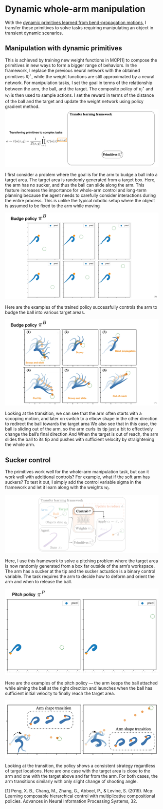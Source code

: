 # Dynamic whole-arm manipulation
With the [dynamic primitives learned from bend-propagation motions](https://github.com/chshih2/Control-of-an-soft-arm-with-dynamic-primitives/tree/main/primitives), I transfer these primitives to solve tasks requiring manipulating an object in transient dynamic scenarios.


## Manipulation with dynamic primitives
This is achieved by training new weight functions in MCP[1] to compose the primitives in new ways to form a bigger range of behaviors. In the framework, I replace the previous neural network with the obtained primitives $\pi_i^\star$, while the weight functions are still approximated by a neural network. For manipulation tasks, I set the goal in terms of the relationship between the arm, the ball, and the target. The composite policy of $\pi_i^\star$ and $w_i$ is then used to sample actions. I set the reward in terms of the distance of the ball and the target and update the weight network using policy gradient method.
![primitive_policy.gif](primitive_policy.gif)

I first consider a problem where the goal is for the arm to budge a ball into a target area. The target area is randomly generated from a target box. Here, the arm has no sucker, and thus the ball can slide along the arm. This feature increases the importance for whole-arm control  and long-term planning because the agent needs to carefully consider interactions during the entire process. This is unlike the typical robotic setup where the object is assumed to be fixed to the arm while moving

![budge_policy.gif](budge_policy.gif)

Here are the examples of the trained policy successfully controls the arm to budge the ball into various target areas. 

![budge_transition.jpeg](budge_transition.jpeg)

Looking at the transition, we can see that the arm often starts with a scooping motion, and later on switch to a elbow shape in the other direction to redirect the ball towards the target area
We also see that in this case, the ball is sliding out of the arm, so the arm curls its tip just a bit to effectively change the ball’s final direction
And When the target is out of reach, the arm slides the ball to its tip and pushes with sufficient velocity by straightening the whole arm. 

## Sucker control
The primitives work well for the whole-arm manipulation task, but can it work well with additional controls? For example, what if the soft arm has suckers? To test it out, I simply add the control variable sigma in the framework and let it learn along with the weights $w_i$. 

![primitive_policy_control.gif](primitive_policy_control.gif)

Here, I use this framework to solve a pitching problem where the target area is now randomly generated from a box far outside of the arm’s workspace. The arm has a sucker at the tip and the sucker actuation is a binary control variable. The task requires the arm to decide how to deform and orient the arm and when to release the ball.

![pitch.gif](pitch.gif)

Here are the examples of the pitch policy — the arm keeps the ball attached while aiming the ball at the right direction and launches when the ball has sufficient initial velocity to finally reach the target area.

![pitch_transition.jpeg](pitch_transition.jpeg)

Looking at the transition, the policy shows a consistent strategy regardless of target locations. Here are one case with the target area is close to the arm and one with the target above and far from the arm. For both cases, the arm transitions similarly with only slight change of shooting angle.


[1] Peng, X. B., Chang, M., Zhang, G., Abbeel, P., & Levine, S. (2019). Mcp: Learning composable hierarchical control with multiplicative compositional policies. Advances in Neural Information Processing Systems, 32.
